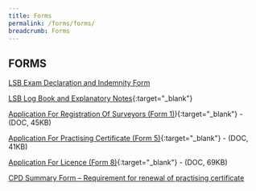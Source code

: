 ```yaml
---
title: Forms
permalink: /forms/forms/
breadcrumb: Forms
---
```

## FORMS

[LSB Exam Declaration and Indemnity Form](/files/lsb_exam_declaration_indemnity_form_2023.pdf)

[LSB Log Book and Explanatory Notes](/files/LSBLogBookandExplanatoryNotes-v1.3.docx){:target="_blank"}

[Application For Registration Of Surveyors (Form 1)](https://go.gov.sg/application-for-registration-of-surveyors-form-1)){:target="_blank"} - (DOC, 45KB)

[Application For Practising Certificate (Form 5)](/files/linkclickbc26.doc){:target="_blank"} - (DOC, 41KB)

[Application For Licence (Form 8)](/files/linkclick32a1.doc){:target="_blank"} - (DOC, 69KB)

[CPD Summary Form – Requirement for renewal of practising certificate](/files/CPD_Summary_Form_Apr2022_Final_Published.pdf)